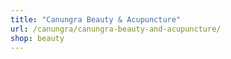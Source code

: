 ```yaml
---
title: "Canungra Beauty & Acupuncture"
url: /canungra/canungra-beauty-and-acupuncture/
shop: beauty
---
```

